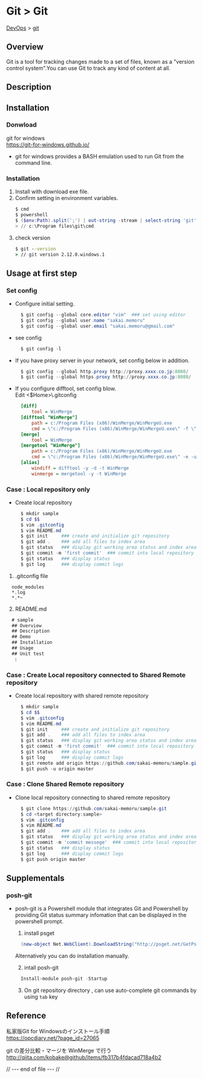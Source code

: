 # Git > Git
[DevOps](../index.md) > [git](index.md)


## Overview
Git is a tool for tracking changes made to a set of files, known as a "version control system".You can use Git to track any kind of content at all.

## Description

## Installation

### Donwload
git for windows  
https://git-for-windows.github.io/

* git for windows provides a BASH emulation used to run Git from the command line.

### Installation
1. Install with download exe file.
2. Confirm setting in environment variables.
    ```powershell
    $ cmd
    $ powershell
    $ ($env:Path).split(';') | out-string -stream | select-string 'git'
    > // c:\Program files\git\cmd
    ```
3. check version
    ```cmd
    $ git --version
    > // git version 2.12.0.windows.1
    ```

## Usage at first step

### Set config
* Configure initial setting.
  ```powershell
    $ git config --global core.editor "vim"  ### set using editor
    $ git config --global user.name "sakai.memoru"
    $ git config --global user.email "sakai.memoru@gmail.com"
  ```
* see config
  ```powershell
    $ git config -l
  ```

* If you have proxy server in your network, set config below in addition.

  ```powershell
    $ git config --global http.proxy http://proxy.xxxx.co.jp:8080/
    $ git config --global https.proxy http://proxy.xxxx.co.jp:8080/
  ```

* If you configure difftool, set config blow.  
  Edit <$Home>\\.gitconfig
  ```ini
    [diff]
        tool = WinMerge
    [difftool "WinMerge"]
        path = c:/Program Files (x86)/WinMerge/WinMergeU.exe
        cmd = \"c:/Program Files (x86)/WinMerge/WinMergeU.exe\" -f \"*.*\" -e -u -r \"$LOCAL\" \"$REMOTE\"
    [merge]
        tool = WinMerge
    [mergetool "WinMerge"]
        path = c:/Program Files (x86)/WinMerge/WinMergeU.exe
        cmd = \"c:/Program Files (x86)/WinMerge/WinMergeU.exe\" -e -u \"$LOCAL\" \"$REMOTE\" \"$MERGED\"
    [alias]
        windiff = difftool -y -d -t WinMerge
        winmerge = mergetool -y -t WinMerge
  ```



### Case : Local repository only
* Create local repository
  ```powershell
    $ mkdir sample
    $ cd $$
    $ vim .gitconfig
    $ vim README.md
    $ git init     ### create and initialize git repository
    $ git add .    ### add all files to index area
    $ git status   ### display git working area status and index area status
    $ git commit -m 'first commit'  ### commit into local repository
    $ git status   ### display status
    $ git log      ### display commit logs
  ```

1. .gitconfig file

  ```text
    node_modules
    *.log
    *.*~
  ```

2. README.md

  ```markdown
    # sample
    ## Overview
    ## Description
    ## Demo
    ## Installation
    ## Usage
    ## Unit test
     :
  ```

### Case : Create Local repository connected to Shared Remote repository

* Create local repository with shared remote repository

  ```powershell
    $ mkdir sample
    $ cd $$
    $ vim .gitconfig
    $ vim README.md
    $ git init     ### create and initialize git repository
    $ git add .    ### add all files to index area
    $ git status   ### display git working area status and index area status
    $ git commit -m 'first commit'  ### commit into local repository
    $ git status   ### display status
    $ git log      ### display commit logs
    $ git remote add origin https://github.com/sakai-memoru/sample.git
    $ git push -u origin master
  ```

### Case : Clone Shared Remote repository

* Clone local repository connecting to shared remote repository

  ```powershell
    $ git clone https://github.com/sakai-memoru/sample.git
    $ cd <target directory:sample>
    $ vim .gitconfig
    $ vim README.md
    $ git add .    ### add all files to index area
    $ git status   ### display git working area status and index area status
    $ git commit -m 'commit messege'  ### commit into local repository
    $ git status   ### display status
    $ git log      ### display commit logs
    $ git push origin master
  ```

## Supplementals
### posh-git
- posh-git is a Powershell module that integrates Git and Powershell by providing Git status summary infomation that can be displayed in the powershell prompt.

  1. install psget

    ```powershell
      (new-object Net.WebClient).DownloadString("http://psget.net/GetPsGet.pa1") | invoke-expression
    ```
    Alternatively you can do installation manually.

  2. intall posh-git
    ```powershell
      Install-module posh-git -Startup
    ```

  3. On git repository directory , can use auto-complete git commands by using `tab` key


## Reference
私家版Git for Windowsのインストール手順  
https://opcdiary.net/?page_id=27065

git の差分比較・マージを WinMerge で行う  
http://qiita.com/kobake@github/items/fb317b4fdacad718a4b2

// --- end of file --- //
